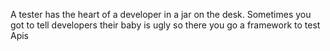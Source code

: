 A tester has the heart of a developer in a jar on the desk. 
Sometimes you got to tell developers their baby is ugly so there you go a framework to test Apis
